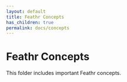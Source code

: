 ```yaml
---
layout: default
title: Feathr Concepts
has_children: true
permalink: docs/concepts
---
```

# Feathr Concepts

This folder includes important Feathr concepts.